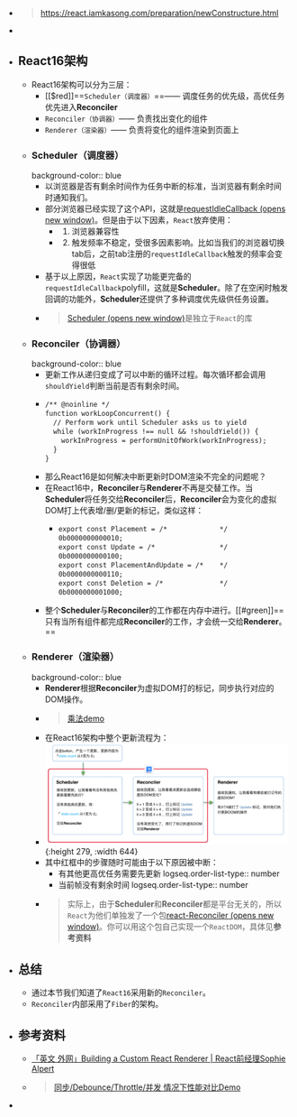 - > https://react.iamkasong.com/preparation/newConstructure.html
-
- ## React16架构
	- React16架构可以分为三层：
		- [[$red]]==`Scheduler（调度器）`==—— 调度任务的优先级，高优任务优先进入**Reconciler**
		- `Reconciler（协调器）`—— 负责找出变化的组件
		- `Renderer（渲染器）`—— 负责将变化的组件渲染到页面上
	- ### Scheduler（调度器）
	  background-color:: blue
		- 以浏览器是否有剩余时间作为任务中断的标准，当浏览器有剩余时间时通知我们。
		- 部分浏览器已经实现了这个API，这就是[requestIdleCallback (opens new window)](https://developer.mozilla.org/zh-CN/docs/Web/API/Window/requestIdleCallback)。但是由于以下因素，`React`放弃使用：
			- 1. 浏览器兼容性
			- 2. 触发频率不稳定，受很多因素影响。比如当我们的浏览器切换tab后，之前tab注册的`requestIdleCallback`触发的频率会变得很低
		- 基于以上原因，`React`实现了功能更完备的`requestIdleCallback`polyfill，这就是**Scheduler**。除了在空闲时触发回调的功能外，**Scheduler**还提供了多种调度优先级供任务设置。
		- > [Scheduler (opens new window)](https://github.com/facebook/react/blob/1fb18e22ae66fdb1dc127347e169e73948778e5a/packages/scheduler/README.md)是独立于`React`的库
	- ### Reconciler（协调器）
	  background-color:: blue
		- 更新工作从递归变成了可以中断的循环过程。每次循环都会调用`shouldYield`判断当前是否有剩余时间。
		- ```
		  /** @noinline */
		  function workLoopConcurrent() {
		    // Perform work until Scheduler asks us to yield
		    while (workInProgress !== null && !shouldYield()) {
		      workInProgress = performUnitOfWork(workInProgress);
		    }
		  }
		  ```
		- 那么React16是如何解决中断更新时DOM渲染不完全的问题呢？
		- 在React16中，**Reconciler**与**Renderer**不再是交替工作。当**Scheduler**将任务交给**Reconciler**后，**Reconciler**会为变化的虚拟DOM打上代表增/删/更新的标记，类似这样：
			- ```
			  export const Placement = /*             */ 0b0000000000010;
			  export const Update = /*                */ 0b0000000000100;
			  export const PlacementAndUpdate = /*    */ 0b0000000000110;
			  export const Deletion = /*              */ 0b0000000001000;
			  ```
		- 整个**Scheduler**与**Reconciler**的工作都在内存中进行。[[#green]]==只有当所有组件都完成**Reconciler**的工作，才会统一交给**Renderer**。==
	- ### Renderer（渲染器）
	  background-color:: blue
		- **Renderer**根据**Reconciler**为虚拟DOM打的标记，同步执行对应的DOM操作。
		- > [乘法demo](https://codesandbox.io/s/fervent-sutherland-pf7sg?file=/src/App.js)
		- 在React16架构中整个更新流程为：
		- ![image.png](../assets/image_1685544210209_0.png){:height 279, :width 644}
		- 其中红框中的步骤随时可能由于以下原因被中断：
			- 有其他更高优任务需要先更新
			  logseq.order-list-type:: number
			- 当前帧没有剩余时间
			  logseq.order-list-type:: number
		- > 实际上，由于**Scheduler**和**Reconciler**都是平台无关的，所以`React`为他们单独发了一个包[react-Reconciler (opens new window)](https://www.npmjs.com/package/react-reconciler)。你可以用这个包自己实现一个`ReactDOM`，具体见**参考资料**
- ## 总结
	- 通过本节我们知道了`React16`采用新的`Reconciler`。
	- `Reconciler`内部采用了`Fiber`的架构。
- ## 参考资料
	- [「英文 外网」Building a Custom React Renderer | React前经理Sophie Alpert](https://www.youtube.com/watch?v=CGpMlWVcHok&list=PLPxbbTqCLbGHPxZpw4xj_Wwg8-fdNxJRh&index=7)
	- > [同步/Debounce/Throttle/并发 情况下性能对比Demo](https://codesandbox.io/s/concurrent-3h48s?file=/src/index.js)
-